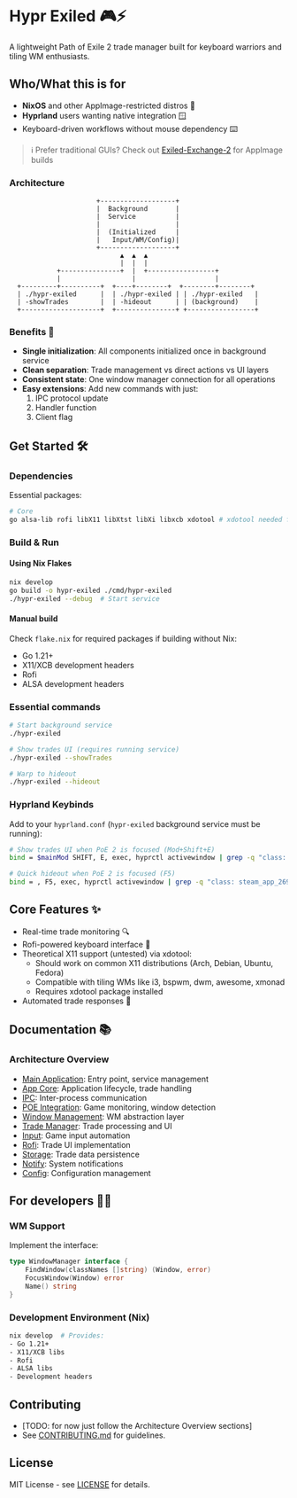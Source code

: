 # Hypr Exiled 🎮⚡

A lightweight Path of Exile 2 trade manager built for keyboard warriors and tiling WM enthusiasts.

## Who/What this is for

- **NixOS** and other AppImage-restricted distros 🐧
- **Hyprland** users wanting native integration 🪟
- Keyboard-driven workflows without mouse dependency ⌨️

> ℹ️ Prefer traditional GUIs? Check out [Exiled-Exchange-2](https://github.com/Kvan7/Exiled-Exchange-2) for AppImage builds

### Architecture

```
                      +-------------------+
                      |  Background       |
                      |  Service          |
                      |                   |
                      |  (Initialized     |
                      |   Input/WM/Config)|
                      +-------------------+
                            ▲  ▲  ▲
                            |  |  |
            +---------------+  |  +-----------------+
            |                  |                    |
  +---------+----------+  +----+--------+  +--------+--------+
  | ./hypr-exiled      |  | ./hypr-exiled | | ./hypr-exiled   |
  | -showTrades        |  | -hideout      | | (background)    |
  +--------------------+  +---------------+ +-----------------+
```

### Benefits 🚀

- **Single initialization**: All components initialized once in background service
- **Clean separation**: Trade management vs direct actions vs UI layers
- **Consistent state**: One window manager connection for all operations
- **Easy extensions**: Add new commands with just:
  1. IPC protocol update
  2. Handler function
  3. Client flag

## Get Started 🛠️

### Dependencies

Essential packages:

```bash
# Core
go alsa-lib rofi libX11 libXtst libXi libxcb xdotool # xdotool needed for X11 WMs
```

### Build & Run

#### Using Nix Flakes

```bash
nix develop
go build -o hypr-exiled ./cmd/hypr-exiled
./hypr-exiled --debug  # Start service
```

#### Manual build

Check `flake.nix` for required packages if building without Nix:

- Go 1.21+
- X11/XCB development headers
- Rofi
- ALSA development headers

### Essential commands

```bash
# Start background service
./hypr-exiled

# Show trades UI (requires running service)
./hypr-exiled --showTrades

# Warp to hideout
./hypr-exiled --hideout
```

### Hyprland Keybinds

Add to your `hyprland.conf` (`hypr-exiled` background service must be running):

```bash
# Show trades UI when PoE 2 is focused (Mod+Shift+E)
bind = $mainMod SHIFT, E, exec, hyprctl activewindow | grep -q "class: steam_app_2694490" && /path/to/binary/hypr-exiled -showTrades

# Quick hideout when PoE 2 is focused (F5)
bind = , F5, exec, hyprctl activewindow | grep -q "class: steam_app_2694490" && /path/to/binary/hypr-exiled -hideout
```

## Core Features ✨

- Real-time trade monitoring 🔍
- Rofi-powered keyboard interface 🎨
- Theoretical X11 support (untested) via xdotool:
  - Should work on common X11 distributions (Arch, Debian, Ubuntu, Fedora)
  - Compatible with tiling WMs like i3, bspwm, dwm, awesome, xmonad
  - Requires xdotool package installed
- Automated trade responses 🤖

## Documentation 📚

### Architecture Overview

- [Main Application](cmd/hypr-exiled/DOC.MD): Entry point, service management
- [App Core](internal/app/DOC.MD): Application lifecycle, trade handling
- [IPC](internal/ipc/DOC.MD): Inter-process communication
- [POE Integration](internal/poe/DOC.MD): Game monitoring, window detection
- [Window Management](internal/wm/DOC.MD): WM abstraction layer
- [Trade Manager](internal/trade_manager/DOC.MD): Trade processing and UI
- [Input](internal/input/DOC.MD): Game input automation
- [Rofi](internal/rofi/DOC.MD): Trade UI implementation
- [Storage](internal/storage/DOC.MD): Trade data persistence
- [Notify](pkg/notify/DOC.MD): System notifications
- [Config](pkg/config/DOC.MD): Configuration management

## For developers 👩‍💻

### WM Support

Implement the interface:

```go
type WindowManager interface {
    FindWindow(classNames []string) (Window, error)
    FocusWindow(Window) error
    Name() string
}
```

### Development Environment (Nix)

```bash
nix develop  # Provides:
- Go 1.21+
- X11/XCB libs
- Rofi
- ALSA libs
- Development headers
```

## Contributing

- [TODO: for now just follow the Architecture Overview sections]
- See [CONTRIBUTING.md](CONTRIBUTING.md) for guidelines.

## License

MIT License - see [LICENSE](LICENSE) for details.
